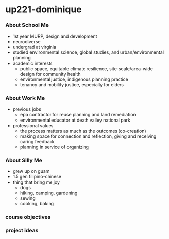 # up221-dominique

### About School Me
- 1st year MURP, design and development
- neurodiverse
- undergrad at virginia
- studied environmental science, global studies, and urban/environmental planning
- academic interests
  - public space, equitable climate resilience, site-scale/area-wide design for community health
  - environmental justice, indigenous planning practice
  - tenancy and mobility justice, especially for elders

### About Work Me
- previous jobs
  - epa contractor for reuse planning and land remediation
  - environmental educator at death valley national park
- professional values
  - the process matters as much as the outcomes (co-creation)
  - making space for connection and reflection, giving and receiving caring feedback
  - planning in service of organizing

### About Silly Me
- grew up on guam
- 1.5 gen filipino-chinese
- thing that bring me joy
  - dogs
  - hiking, camping, gardening
  - sewing  
  - cooking, baking

### course objectives

### project ideas


